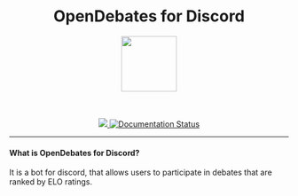 <h1 align="center">OpenDebates for Discord</h1>
<p align="center">
    <a href="https://opendebates.rtfd.io"><img width="100" src="https://i.imgur.com/SxX5wQF.png"/></a>
</p>
<p align="center">
    <br>
    <br>
    <a href="https://github.com/OpenDebates/OpenDebates/actions/workflows/main.yml">
        <img src="https://github.com/OpenDebates/OpenDebates/actions/workflows/main.yml/badge.svg"/>
    </a>
    <a href="https://opendebates.readthedocs.io/en/latest/?badge=latest">
        <img src="https://readthedocs.org/projects/opendebates/badge/?version=latest" alt='Documentation Status'/>
    </a>
</p>
<hr>
<h4>What is OpenDebates for Discord?</h4>
    <p>It is a bot for discord, that allows users to participate in debates that are ranked by ELO ratings.</p>
